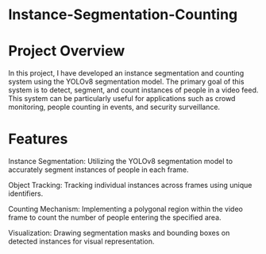 # Instance-Segmentation-Counting

# Project Overview
In this project, I have developed an instance segmentation and counting system using the YOLOv8 segmentation model. The primary goal of this system is to detect, segment, and count instances of people in a video feed. This system can be particularly useful for applications such as crowd monitoring, people counting in events, and security surveillance.

# Features
Instance Segmentation: Utilizing the YOLOv8 segmentation model to accurately segment instances of people in each frame.

Object Tracking: Tracking individual instances across frames using unique identifiers.

Counting Mechanism: Implementing a polygonal region within the video frame to count the number of people entering the specified area.

Visualization: Drawing segmentation masks and bounding boxes on detected instances for visual representation.

